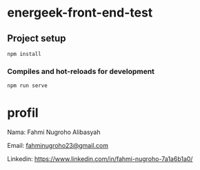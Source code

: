 # energeek-front-end-test

## Project setup
```
npm install
```

### Compiles and hot-reloads for development
```
npm run serve
```

# profil
Nama: Fahmi Nugroho Alibasyah

Email: fahminugroho23@gmail.com

Linkedin: https://www.linkedin.com/in/fahmi-nugroho-7a1a6b1a0/

